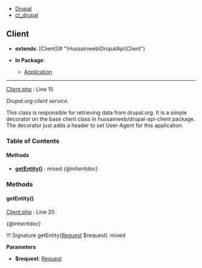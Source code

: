 
- [Drupal](../namespaces/drupal.md)
- [ct_drupal](../namespaces/drupal-ct-drupal.md)


## Client

- **extends**: [Client](# &quot;\Hussainweb\DrupalApi\Client&quot;)

- **In Package**:
    - [Application](../packages/Application.md)
  


---





[Client.php](../files/web-modules-custom-ct-drupal-src-client.md) : Line 15

*Drupal.org client service.*


This class is responsible for retrieving data from drupal.org. It is a simple
decorator on the base client class in hussainweb/drupal-api-client package.
The decorator just adds a header to set User-Agent for this application.







### Table of Contents










#### Methods
- **[getEntity()](../classes/Drupal-ct-drupal-Client.md#getentity)**
           : mixed
*{@inheritdoc}*









### Methods

#### getEntity()

[Client.php](../files/web-modules-custom-ct-drupal-src-client.md) : Line 20

*{@inheritdoc}*

!!! Signature
    getEntity([Request](# "\Hussainweb\DrupalApi\Request\Request") $request) :mixed




**Parameters**

- **$request**: [Request](# "\Hussainweb\DrupalApi\Request\Request")
    








